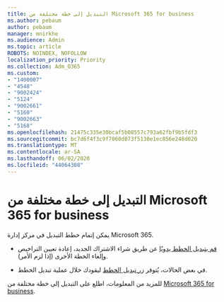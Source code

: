 ```yaml
---
title: التبديل إلى خطة مختلفة من Microsoft 365 for business
ms.author: pebaum
author: pebaum
manager: mnirkhe
ms.audience: Admin
ms.topic: article
ROBOTS: NOINDEX, NOFOLLOW
localization_priority: Priority
ms.collection: Adm_O365
ms.custom:
- "1400007"
- "4548"
- "9002424"
- "5124"
- "9002661"
- "5160"
- "9002663"
- "5168"
ms.openlocfilehash: 21475c335e30bcaf5b08557c793a62fbf9b5fdf3
ms.sourcegitcommit: bc7d6f4f3c9f7060d073f5130e1ec856e248d020
ms.translationtype: MT
ms.contentlocale: ar-SA
ms.lasthandoff: 06/02/2020
ms.locfileid: "44064308"
---
```

# <a name="switch-to-a-different-microsoft-365-for-business-plan"></a>التبديل إلى خطة مختلفة من Microsoft 365 for business

يمكن إتمام خطط التبديل في مركز إدارة Microsoft 365.

- [قم بتبديل الخطط يدويًا](https://docs.microsoft.com/microsoft-365/commerce/subscriptions/switch-plans-manually) عن طريق شراء الاشتراك الجديد، إعادة تعيين التراخيص وإلغاء الخطة الأخرى (إذا لزم الأمر).

- في بعض الحالات، يُتوفر [زر تبديل الخطط](https://docs.microsoft.com/microsoft-365/commerce/subscriptions/switch-to-a-different-plan#use-the-switch-plans-button) ليقودك خلال عملية تبديل الخطط.

للمزيد من المعلومات، اطلع على التبديل إلى خطة مختلفة من [ Microsoft 365 for business](https://docs.microsoft.com/microsoft-365/commerce/subscriptions/switch-to-a-different-plan).
